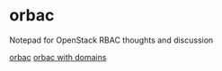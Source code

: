 # orbac
Notepad for OpenStack RBAC thoughts and discussion


[orbac](https://www.draw.io/?lightbox=1&highlight=0000ff&edit=_blank&layers=1&nav=1&title=orbac.xml#Uhttps%3A%2F%2Fraw.githubusercontent.com%2Flbragstad%2Forbac%2Fmaster%2Forbac.xml)
[orbac with
domains](https://www.draw.io/?lightbox=1&highlight=0000ff&edit=_blank&layers=1&nav=1&title=orbac-domain.xml#Uhttps%3A%2F%2Fraw.githubusercontent.com%2Flbragstad%2Forbac%2Fmaster%2Forbac-domain.xml)
